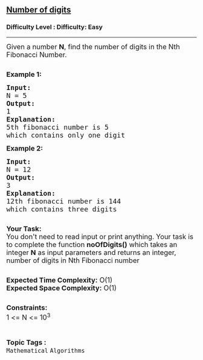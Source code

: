 <h2><a href="https://www.geeksforgeeks.org/problems/number-of-digits2559/1?page=12&status=unsolved&sortBy=accuracy">Number of digits</a></h2><h3>Difficulty Level : Difficulty: Easy</h3><hr><div class="problems_problem_content__Xm_eO"><p><span style="font-size:18px">Given a number <strong>N</strong>, find the number of digits in the&nbsp;Nth Fibonacci Number.</span><br>
&nbsp;</p>

<p><span style="font-size:18px"><strong>Example 1:</strong></span></p>

<pre><span style="font-size:18px"><strong>Input:</strong>
N = 5
<strong>Output:</strong>
1
<strong>Explanation:</strong>
5th fibonacci number is 5
which contains only one digit</span>
</pre>

<p><span style="font-size:18px"><strong>Example 2:</strong></span></p>

<pre><span style="font-size:18px"><strong>Input:</strong>
N = 12
<strong>Output:</strong>
3
<strong>Explanation:</strong>
12th fibonacci number is 144
which contains three digits</span>
</pre>

<p><br>
<span style="font-size:18px"><strong>Your Task:</strong><br>
You don't need to read input or print anything. Your task is to complete the function <strong>noOfDigits()</strong>&nbsp;which takes&nbsp;an integer <strong>N</strong>&nbsp;as input parameters&nbsp;and returns an integer, number of digits in Nth Fibonacci number</span><br>
&nbsp;</p>

<p><span style="font-size:18px"><strong>Expected Time Complexity:</strong> O(1)<br>
<strong>Expected Space Complexity:</strong> O(1)</span><br>
&nbsp;</p>

<p><span style="font-size:18px"><strong>Constraints:</strong><br>
1 &lt;= N &lt;= 10<sup>3</sup></span></p>
</div><br><p><span style=font-size:18px><strong>Topic Tags : </strong><br><code>Mathematical</code>&nbsp;<code>Algorithms</code>&nbsp;